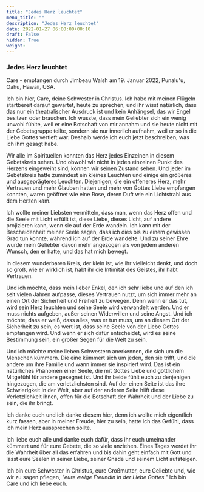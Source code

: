 ```yaml
---
title: "Jedes Herz leuchtet"
menu_title: ""
description: "Jedes Herz leuchtet"
date: 2022-01-27 06:00:00+00:10
draft: False
hidden: True
weight:
---
```

### Jedes Herz leuchtet

Care - empfangen durch Jimbeau Walsh am 19. Januar 2022, Punalu'u, Oahu, Hawaii, USA.

Ich bin hier, Care, deine Schwester in Christus. Ich habe mit meinen Flügeln startbereit darauf gewartet, heute zu sprechen, und ihr wisst natürlich, dass das nur ein theatralischer Ausdruck ist und kein Anhängsel, das wir Engel besitzen oder brauchen. Ich wusste, dass mein Geliebter sich ein wenig unwohl fühlte, weil er eine Botschaft von mir annahm und sie heute nicht mit der Gebetsgruppe teilte, sondern sie nur innerlich aufnahm, weil er so in die Liebe Gottes vertieft war. Deshalb werde ich euch jetzt beschreiben, was ich ihm gesagt habe.

Wir alle im Spirituellen konnten das Herz jedes Einzelnen in diesem Gebetskreis sehen. Und obwohl wir nicht in jeden einzelnen Punkt des Herzens eingeweiht sind, können wir seinen Zustand sehen. Und jeder im Gebetskreis hatte zumindest ein kleines Leuchten und einige ein größeres und ausgeprägteres Leuchten. Diejenigen, die ein offeneres Herz, mehr Vertrauen und mehr Glauben hatten und mehr von Gottes Liebe empfangen konnten, waren geöffnet wie eine Rose, deren Duft wie ein Lichtstrahl aus dem Herzen kam.

Ich wollte meiner Liebsten vermitteln, dass man, wenn das Herz offen und die Seele mit Licht erfüllt ist, diese Liebe, dieses Licht, auf andere projizieren kann, wenn sie auf der Erde wandeln. Ich kann mit der Bescheidenheit meiner Seele sagen, dass ich dies bis zu einem gewissen Grad tun konnte, während ich auf der Erde wandelte. Und zu seiner Ehre wurde mein Geliebter davon mehr angezogen als von jedem anderen Wunsch, den er hatte, und das hat mich bewegt.

In diesem wunderbaren Kreis, der klein ist, wie ihr vielleicht denkt, und doch so groß, wie er wirklich ist, habt ihr die Intimität des Geistes, ihr habt Vertrauen.

Und ich möchte, dass mein lieber Enkel, den ich sehr liebe und auf den ich seit vielen Jahren aufpasse, dieses Vertrauen nutzt, um sich immer mehr an einen Ort der Sicherheit und Freiheit zu bewegen. Denn wenn er das tut, wird sein Herz leuchten und seine Seele wird verwandelt werden. Und er muss nichts aufgeben, außer seinen Widerwillen und seine Angst. Und ich möchte, dass er weiß, dass alles, was er tun muss, um an diesem Ort der Sicherheit zu sein, es wert ist, dass seine Seele von der Liebe Gottes empfangen wird. Und wenn er sich dafür entscheidet, wird es seine Bestimmung sein, ein großer Segen für die Welt zu sein.

Und ich möchte meine lieben Schwestern anerkennen, die sich um die Menschen kümmern. Die eine kümmert sich um jeden, den sie trifft, und die andere um ihre Familie und wann immer sie inspiriert wird. Das ist ein natürliches Phänomen einer Seele, die mit Gottes Liebe und göttlichem Mitgefühl für andere gesegnet ist. Und ihr beide fühlt euch zu denjenigen hingezogen, die am verletzlichsten sind. Auf der einen Seite ist das ihre Schwierigkeit in der Welt, aber auf der anderen Seite hilft diese Verletzlichkeit ihnen, offen für die Botschaft der Wahrheit und der Liebe zu sein, die ihr bringt.

Ich danke euch und ich danke diesem hier, denn ich wollte mich eigentlich kurz fassen, aber in meiner Freude, hier zu sein, hatte ich das Gefühl, dass ich mein Herz aussprechen sollte.

Ich liebe euch alle und danke euch dafür, dass ihr euch umeinander kümmert und für eure Gebete, die so viele anziehen. Eines Tages werdet ihr die Wahrheit über all das erfahren und bis dahin geht einfach mit Gott und lasst eure Seelen in seiner Liebe, seiner Gnade und seinem Licht aufsteigen.

Ich bin eure Schwester in Christus, eure Großmutter, eure Geliebte und, wie wir zu sagen pflegen, *"eure ewige Freundin in der Liebe Gottes."* Ich bin Care und ich liebe euch.
